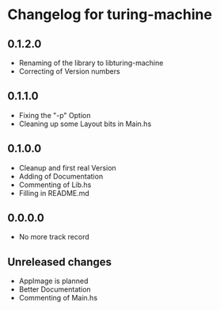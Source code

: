 # Changelog for turing-machine
## 0.1.2.0
- Renaming of the library to libturing-machine
- Correcting of Version numbers

## 0.1.1.0
- Fixing the "-p" Option
- Cleaning up some Layout bits in Main.hs

## 0.1.0.0
- Cleanup and first real Version
- Adding of Documentation
- Commenting of Lib.hs
- Filling in README.md

## 0.0.0.0
- No more track record

## Unreleased changes
- AppImage is planned
- Better Documentation
- Commenting of Main.hs
